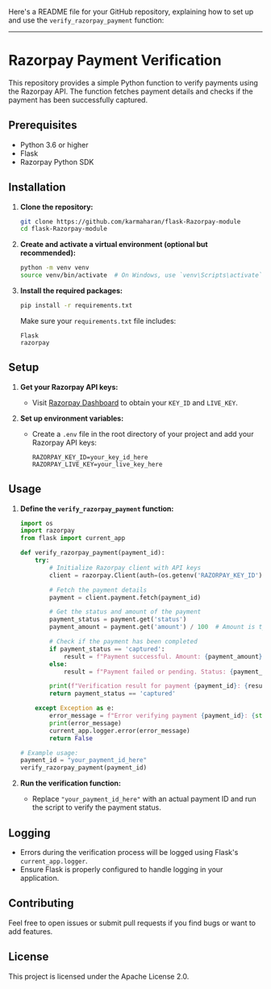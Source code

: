 Here's a README file for your GitHub repository, explaining how to set up and use the `verify_razorpay_payment` function:

---

# Razorpay Payment Verification

This repository provides a simple Python function to verify payments using the Razorpay API. The function fetches payment details and checks if the payment has been successfully captured.

## Prerequisites

- Python 3.6 or higher
- Flask
- Razorpay Python SDK

## Installation

1. **Clone the repository:**
   ```bash
   git clone https://github.com/karmaharan/flask-Razorpay-module
   cd flask-Razorpay-module
   ```

2. **Create and activate a virtual environment (optional but recommended):**
   ```bash
   python -m venv venv
   source venv/bin/activate  # On Windows, use `venv\Scripts\activate`
   ```

3. **Install the required packages:**
   ```bash
   pip install -r requirements.txt
   ```

   Make sure your `requirements.txt` file includes:
   ```
   Flask
   razorpay
   ```

## Setup

1. **Get your Razorpay API keys:**
   - Visit [Razorpay Dashboard](https://dashboard.razorpay.com/app/website-app-settings/api-keys) to obtain your `KEY_ID` and `LIVE_KEY`.

2. **Set up environment variables:**
   - Create a `.env` file in the root directory of your project and add your Razorpay API keys:
     ```
     RAZORPAY_KEY_ID=your_key_id_here
     RAZORPAY_LIVE_KEY=your_live_key_here
     ```

## Usage

1. **Define the `verify_razorpay_payment` function:**

   ```python
   import os
   import razorpay
   from flask import current_app

   def verify_razorpay_payment(payment_id):
       try:
           # Initialize Razorpay client with API keys
           client = razorpay.Client(auth=(os.getenv('RAZORPAY_KEY_ID'), os.getenv('RAZORPAY_LIVE_KEY')))

           # Fetch the payment details
           payment = client.payment.fetch(payment_id)

           # Get the status and amount of the payment
           payment_status = payment.get('status')
           payment_amount = payment.get('amount') / 100  # Amount is typically in paise, convert to rupees

           # Check if the payment has been completed
           if payment_status == 'captured':
               result = f"Payment successful. Amount: {payment_amount} INR"
           else:
               result = f"Payment failed or pending. Status: {payment_status}, Amount: {payment_amount} INR"

           print(f"Verification result for payment {payment_id}: {result}")
           return payment_status == 'captured'

       except Exception as e:
           error_message = f"Error verifying payment {payment_id}: {str(e)}"
           print(error_message)
           current_app.logger.error(error_message)
           return False

   # Example usage:
   payment_id = "your_payment_id_here"
   verify_razorpay_payment(payment_id)
   ```

2. **Run the verification function:**
   - Replace `"your_payment_id_here"` with an actual payment ID and run the script to verify the payment status.

## Logging

- Errors during the verification process will be logged using Flask's `current_app.logger`.
- Ensure Flask is properly configured to handle logging in your application.

## Contributing

Feel free to open issues or submit pull requests if you find bugs or want to add features.

## License

This project is licensed under the Apache License 2.0.
